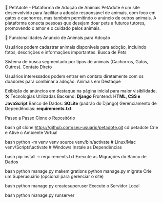 🐾 PetAdote - Plataforma de Adoção de Animais
PetAdote é um site desenvolvido para facilitar a adoção responsável de animais, com foco em gatos e cachorros, mas também permitindo o anúncio de outros animais. A plataforma conecta pessoas que desejam doar pets a futuros tutores, promovendo o amor e o cuidado pelos animais.

🚀 Funcionalidades
Anúncio de Animais para Adoção

Usuários podem cadastrar animais disponíveis para adoção, incluindo fotos, descrições e informações importantes.
Busca de Pets

Sistema de busca segmentado por tipos de animais (Cachorros, Gatos, Outros).
Contato Direto

Usuários interessados podem entrar em contato diretamente com os doadores para combinar a adoção.
Animais em Destaque

Exibição de anúncios em destaque na página inicial para maior visibilidade.
🛠️ Tecnologias Utilizadas
Backend: **Django**
Frontend: **HTML, CSS e JavaScript**
Banco de Dados: **SQLite** (padrão do Django)
Gerenciamento de Dependências: **requirements.txt**


Passo a Passo
Clone o Repositório

bash
git clone https://github.com/seu-usuario/petadote.git
cd petadote
Crie e Ative o Ambiente Virtual

bash
python -m venv venv
source venv/bin/activate  # Linux/Mac
venv\Scripts\activate     # Windows
Instale as Dependências

bash
pip install -r requirements.txt
Execute as Migrações do Banco de Dados

bash
python manage.py makemigrations
python manage.py migrate
Crie um Superusuário (opcional para gerenciar o site)

bash
python manage.py createsuperuser
Execute o Servidor Local

bash
python manage.py runserver
